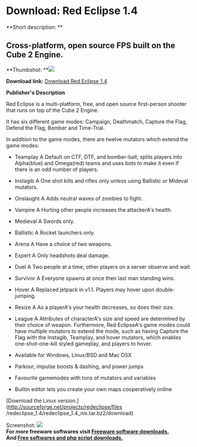 # Download: Red Eclipse 1.4

**Short description: **

## Cross-platform, open source FPS built on the Cube 2 Engine.

  
**Thumbshot: **![](http://www.freewarefiles.com/screenshot/redeclipse_md.jpg)   
  
**Download link:** [Download Red Eclipse 1.4](http://freesoftwares.boysofts.com/Red-Eclipse_program_73363.html)  
  

**Publisher's Description**  
  

Red Eclipse is a multi-platform, free, and open source first-person shooter
that runs on top of the Cube 2 Engine.

It has six different game modes: Campaign, Deathmatch, Capture the Flag,
Defend the Flag, Bomber and Time-Trial.

In addition to the game modes, there are twelve mutators which extend the game
modes:

  * Teamplay A Default on CTF, DTF, and bomber-ball; splits players into Alpha(blue) and Omega(red) teams and uses bots to make it even if there is an odd number of players. 
  * Instagib A One shot kills and rifles only unless using Ballistic or Mideval mutators. 
  * Onslaught A Adds neutral waves of zombies to fight. 
  * Vampire A Hurting other people increases the attackerA's health. 
  * Medieval A Swords only. 
  * Ballistic A Rocket launchers only. 
  * Arena A Have a choice of two weapons. 
  * Expert A Only headshots deal damage. 
  * Duel A Two people at a time; other players on a server observe and wait. 
  * Survivor A Everyone spawns at once then last man standing wins. 
  * Hover A Replaced jetpack in v1.1. Players may hover upon double-jumping. 
  * Resize A As a playerA's your health decreases, so does their size. 
  * League A Attributes of characterA's size and speed are determined by their choice of weapon. 
Furthermore, Red EclipseA's game modes could have multiple mutators to extend
the mode, such as having Capture the Flag with the Instagib, Teamplay, and
hover mutators, which enables one-shot-one-kill styled gameplay, and players
to hover.

  * Available for Windows, Linux/BSD and Mac OSX 
  * Parkour, impulse boosts & dashing, and power jumps 
  * Favourite gamemodes with tons of mutators and variables 
  * Builtin editor lets you create your own maps cooperatively online 

[Download the Linux version.](http://sourceforge.net/projects/redeclipse/files
/redeclipse_1.4/redeclipse_1.4_nix.tar.bz2/download)

  
  
Screenshot: ![](http://www.freewarefiles.com/screenshot/redeclipse.jpg)  
**For more freeware softwares visit [Freeware software downloads.](http://freesoftwares.boysofts.com/)**   
**And [Free softwares and php script downloads.](http://www.boysofts.com/)**

